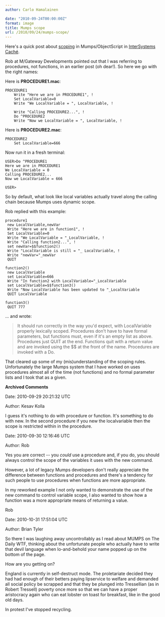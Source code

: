 ```yaml
---
author: Carlo Hamalainen

date: "2010-09-24T00:00:00Z"
format: image
title: Mumps scope
url: /2010/09/24/mumps-scope/
---
```

Here's a quick post about [scoping](http://en.wikipedia.org/wiki/Scope_(programming)) in Mumps/ObjectScript in [InterSystems Caché](http://en.wikipedia.org/wiki/Cach%C3%A9_(software)).

Rob at M/Gateway Developments pointed out that I was referring to procedures, not functions, in an earlier post (oh dear!). So here we go with the right names:

Here is **PROCEDURE1.mac**:

    PROCEDURE1
        Write "Here we are in PROCEDURE1", !
        Set LocalVariable=0
        Write "We LocalVariable = ", LocalVariable, !

        Write "Calling PROCEDURE2...", !
        Do ^PROCEDURE2
        Write "Now we LocalVariable = ", LocalVariable, !

Here is **PROCEDURE2.mac**:

    PROCEDURE2
        Set LocalVariable=666

Now run it in a fresh terminal:

    USER>Do ^PROCEDURE1
    Here we are in PROCEDURE1
    We LocalVariable = 0
    Calling PROCEDURE2...
    Now we LocalVariable = 666

    USER>

So by default, what look like local variables actually travel along the calling chain because Mumps uses dynamic scope.

Rob replied with this example:

    procedure1
     new LocalVariable,newVar
     Write "Here we are in function1", !
     Set LocalVariable=0
     Write "We LocalVariable = "_LocalVariable, !
     Write "Calling function2...", !
     set newVar=$$function2()
     Write "LocalVariable is still = "_ LocalVariable, !
     Write "newVar="_newVar
     QUIT

    function2()
     new LocalVariable
     set LocalVariable=666
     Write "In function2 with LocalVariable="_LocalVariable
     set LocalVariable=$$function3()
     Write "Now LocalVariable has been updated to "_LocalVariable
     QUIT LocalVariable

    function3()
     QUIT 777

... and wrote:

> It should run correctly in the way you'd expect, with LocalVariable properly lexically scoped. Procedures don't have to have formal parameters, but functions must, even if it's an empty list as above. Procedures just QUIT at the end. Functions quit with a return value and are invoked using the $$ at the front of the name. Procedures are invoked with a Do.

That cleared up some of my (mis)understanding of the scoping rules. Unfortunately the large Mumps system that I have worked on uses procedures almost all of the time (not functions) and no formal parameter lists and I took that as a given.

**Archived Comments**

Date: 2010-09-29 20:21:32 UTC

Author: Kesav Kolla

I guess it's nothing to do with procedure or function. It's something to do with new. In the second procedure if you new the localvariable then the scope is restricted within in the procedure.

Date: 2010-09-30 12:16:46 UTC

Author: Rob

Yes you are correct -- you *could* use a procedure and, if you do, you should always control the scope of the variables it uses with the new command.

However, a lot of legacy Mumps developers don't really appreciate the difference between functions and procedures and there's a tendency for such people to use procedures when functions are more appropriate.

In my reworked example I not only wanted to demonstrate the use of the new command to control variable scope, I also wanted to show how a function was a more appropriate means of returning a value.

Rob

Date: 2010-10-31 17:51:04 UTC

Author: Brian Tyler

So there I was laughing away uncontrollably as I read about MUMPS on The Daily WTF, thinking about the unfortunate people who actually have to write that devil language when lo-and-behold your name popped up on the bottom of the page.

How are you getting on?

England is currently in self-destruct mode. The proletariate decided they had had enough of their betters paying lipservice to welfare and demanded all social policy be scrapped and that they be plunged into Tressellian (as in Robert Tressell) poverty once more so that we can have a proper aristocracy again who can eat lobster on toast for breakfast, like in the good old days.

In protest I've stopped recycling.
